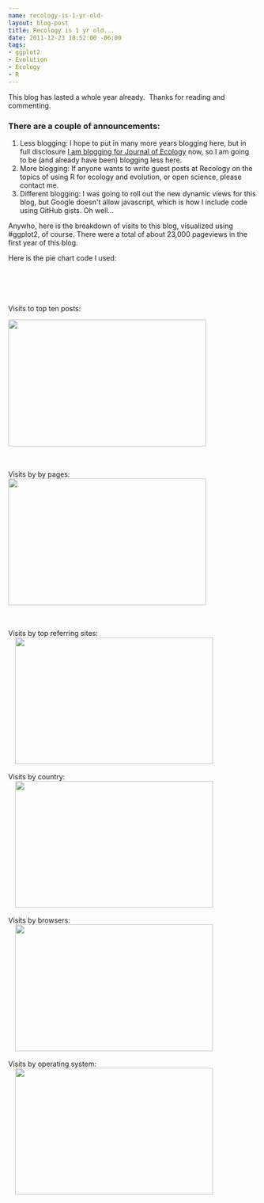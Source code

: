 ```yaml
--- 
name: recology-is-1-yr-old-
layout: blog-post
title: Recology is 1 yr old...
date: 2011-12-23 18:52:00 -06:00
tags: 
- ggplot2
- Evolution
- Ecology
- R
---
```


This blog has lasted a whole year already. &nbsp;Thanks for reading and commenting. 

### There are a couple of announcements:

1. Less blogging: I hope to put in many more years blogging here, but in full disclosure [I am blogging for Journal of Ecology][jeco] now, so I am going to be (and already have been) blogging less here.
2. More blogging: If anyone wants to write guest posts at Recology on the topics of using R for ecology and evolution, or open science, please contact me. 
3. Different blogging: I was going to roll out the new dynamic views for this blog, but Google doesn't allow javascript, which is how I include code using GitHub gists. Oh well...

Anywho, here is the breakdown of visits to this blog, visualized using #ggplot2, of course. There were a total of about 23,000 pageviews in the first year of this blog. 

[jeco]: http://jecologyblog.wordpress.com/

Here is the pie chart code I used:<br /><br /><script src="https://gist.github.com/1515754.js?file=piechart.R"></script><br /><br /><br /><br />Visits to top ten posts:<br /><div class="separator" style="clear: both; text-align: center;"><a href="http://1.bp.blogspot.com/-oxOejtId3pk/TvUZHgCLNhI/AAAAAAAAFOs/qzwQjvL67wg/s1600/post_name.png" imageanchor="1" style="clear: left; float: left; margin-bottom: 1em; margin-right: 1em;"><img border="0" height="256" src="http://1.bp.blogspot.com/-oxOejtId3pk/TvUZHgCLNhI/AAAAAAAAFOs/qzwQjvL67wg/s400/post_name.png" width="400" /></a></div><div class="separator" style="clear: both; text-align: center;"><br /></div><br />Visits by by pages:<br /><div class="separator" style="clear: both; text-align: center;"><a href="http://1.bp.blogspot.com/--HFo9634gm4/TvUZHOMeuYI/AAAAAAAAFOk/XH-Vsz0teE4/s1600/pages.png" imageanchor="1" style="clear: left; float: left; margin-bottom: 1em; margin-right: 1em;"><img border="0" height="256" src="http://1.bp.blogspot.com/--HFo9634gm4/TvUZHOMeuYI/AAAAAAAAFOk/XH-Vsz0teE4/s400/pages.png" width="400" /></a></div><br /><div class="separator" style="clear: both; text-align: center;"><br /></div><br />Visits by top referring sites:<br /><a href="http://1.bp.blogspot.com/-yEsgVN2jYuI/TvUZH5SM6KI/AAAAAAAAFO0/RR0ci-85i-o/s1600/referring_sites.png" imageanchor="1" style="margin-left: 1em; margin-right: 1em; text-align: center;"><img border="0" height="256" src="http://1.bp.blogspot.com/-yEsgVN2jYuI/TvUZH5SM6KI/AAAAAAAAFO0/RR0ci-85i-o/s400/referring_sites.png" width="400" /></a><br /><br />Visits by country:<br /><a href="http://2.bp.blogspot.com/-Nbc87rh-YLQ/TvUZGNha6ZI/AAAAAAAAFOU/kwkr8ETCgzw/s1600/country.png" imageanchor="1" style="margin-left: 1em; margin-right: 1em; text-align: center;"><img border="0" height="256" src="http://2.bp.blogspot.com/-Nbc87rh-YLQ/TvUZGNha6ZI/AAAAAAAAFOU/kwkr8ETCgzw/s400/country.png" width="400" /></a><br /><br />Visits by browsers:<br /><a href="http://3.bp.blogspot.com/-_lTP5ebo1SE/TvUZFk2A0LI/AAAAAAAAFOM/rhrX6HP6BU4/s1600/browsers.png" imageanchor="1" style="margin-left: 1em; margin-right: 1em; text-align: center;"><img border="0" height="256" src="http://3.bp.blogspot.com/-_lTP5ebo1SE/TvUZFk2A0LI/AAAAAAAAFOM/rhrX6HP6BU4/s400/browsers.png" width="400" /></a><br /><br />Visits by operating system:<br /><a href="http://4.bp.blogspot.com/-36jNeyIKoMo/TvUZGq5meAI/AAAAAAAAFOc/drSRaDV6F50/s1600/operating_system.png" imageanchor="1" style="margin-left: 1em; margin-right: 1em; text-align: center;"><img border="0" height="256" src="http://4.bp.blogspot.com/-36jNeyIKoMo/TvUZGq5meAI/AAAAAAAAFOc/drSRaDV6F50/s400/operating_system.png" width="400" /></a><br /><br /><br />
